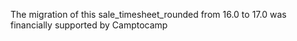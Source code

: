The migration of this sale_timesheet_rounded from 16.0 to 17.0 was
financially supported by Camptocamp
